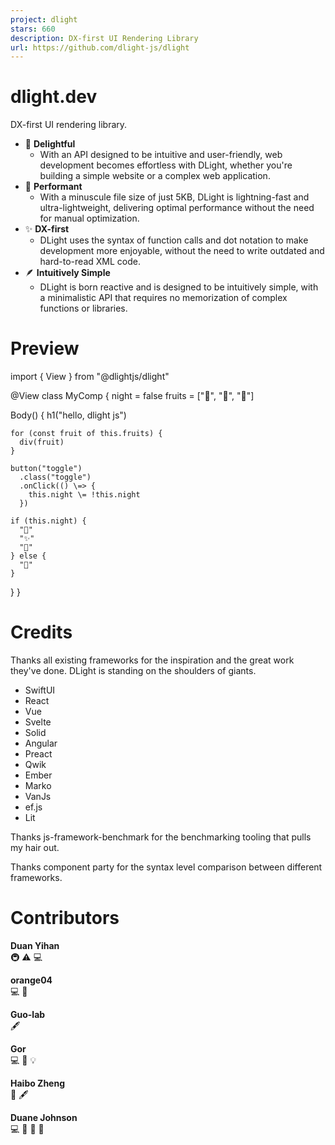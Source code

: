 ```yaml
---
project: dlight
stars: 660
description: DX-first UI Rendering Library
url: https://github.com/dlight-js/dlight
---
```


dlight.dev
==========

DX-first UI rendering library.

-   🥳 **Delightful**
    -   With an API designed to be intuitive and user-friendly, web development becomes effortless with DLight, whether you're building a simple website or a complex web application.
-   🚀 **Performant**
    -   With a minuscule file size of just 5KB, DLight is lightning-fast and ultra-lightweight, delivering optimal performance without the need for manual optimization.
-   ✨ **DX-first**
    -   DLight uses the syntax of function calls and dot notation to make development more enjoyable, without the need to write outdated and hard-to-read XML code.
-   🪶 **Intuitively Simple**
    -   DLight is born reactive and is designed to be intuitively simple, with a minimalistic API that requires no memorization of complex functions or libraries.

Preview
=======

import { View } from "@dlightjs/dlight"

@View
class MyComp {
  night \= false
  fruits \= \["🍎", "🍊", "🥑"\]

  Body() {
    h1("hello, dlight js")

    for (const fruit of this.fruits) {
      div(fruit)
    }

    button("toggle")
      .class("toggle")
      .onClick(() \=> {
        this.night \= !this.night
      })

    if (this.night) {
      "🌙"
      "✨"
      "🌟"
    } else {
      "🔆"
    }
  }
}

Credits
=======

Thanks all existing frameworks for the inspiration and the great work they've done. DLight is standing on the shoulders of giants.

-   SwiftUI
-   React
-   Vue
-   Svelte
-   Solid
-   Angular
-   Preact
-   Qwik
-   Ember
-   Marko
-   VanJs
-   ef.js
-   Lit

Thanks js-framework-benchmark for the benchmarking tooling that pulls my hair out.

Thanks component party for the syntax level comparison between different frameworks.

Contributors
============

  
**Duan Yihan**  
🚇 ⚠️ 💻

  
**orange04**  
💻 🎨

  
**Guo-lab**  
🖋

  
**Gor**  
💻 🐛 💡

  
**Haibo Zheng**  
🐛 🖋

  
**Duane Johnson**  
💻 🤔 📖 🚧
